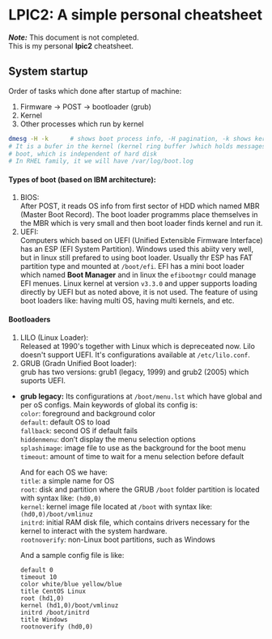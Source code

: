 # LPIC2: A simple personal cheatsheet

_**Note:**_ This document is not completed.  
This is my personal **lpic2** cheatsheet.

## System startup

Order of tasks which done after startup of machine:  
1. Firmware -> POST -> bootloader (grub)
2. Kernel
3. Other processes which run by kernel

```  bash
dmesg -H -k      # shows boot process info, -H pagination, -k shows kernel log
# It is a bufer in the kernel (kernel ring buffer )which holds messages while 
# boot, which is independent of hard disk
# In RHEL family, it we will have /var/log/boot.log
```

#### Types of boot (based on IBM architecture):

1. BIOS:  
   After POST, it reads OS info from first sector of HDD which named MBR
   (Master Boot Record). The boot loader programms place themselves in the MBR
   which is very small and then boot loader finds kernel and run it.
2. UEFI:  
   Computers which based on UEFI (Unified Extensible Firmware Interface) has an
   ESP (EFI System Partition). Windows used this abiity very well, but in linux
   still prefared to using boot loader. Usually thr ESP has FAT partition type
   and mounted at `/boot/efi`. EFI has a mini boot loader which named **Boot
   Manager** and in linux the `efibootmgr` could manage EFI menues. Linux
   kernel at version `v3.3.0` and upper supports loading directly by UEFI but
   as noted above, it is not used. The feature of using boot loaders like:
   having multi OS, having multi kernels, and etc.

#### Bootloaders

1. LILO (Linux Loader):  
   Released at 1990's together with Linux which is
   depreceated now. Lilo doesn't support UEFI. It's configurations available at 
   `/etc/lilo.conf`.  
2. GRUB (Gradn Unified Boot loader):  
   grub has two versions: grub1 (legacy, 1999) and grub2 (2005) which suports
   UEFI.
  * **grub legacy:**  Its configurations at `/boot/menu.lst` which have global
      and per oS configs. Main keywords of global its config is:  
    `color`: foreground and background color  
    `default`: default OS to load  
    `fallback`: second OS if default fails  
    `hiddenmenu`: don’t display the menu selection options  
    `splashimage`: image file to use as the background for the boot menu  
    `timeout`: amount of time to wait for a menu selection before default   

    And for each OS we have:  
    `title`: a simple name for OS  
    `root`: disk and partition where the GRUB `/boot` folder partition is 
    located with syntax like: `(hd0,0)`  
    `kernel`: kernel image file located at `/boot` with syntax like: 
    `(hd0,0)/boot/vmlinuz`  
    `initrd`: initial RAM disk file, which contains drivers necessary for the 
    kernel to interact with the system hardware.  
    `rootnoverify`: non-Linux boot partitions, such as Windows  

    And a sample config file is like:  
    ```
    default 0
    timeout 10
    color white/blue yellow/blue
    title CentOS Linux
    root (hd1,0)
    kernel (hd1,0)/boot/vmlinuz
    initrd /boot/initrd
    title Windows
    rootnoverify (hd0,0)
    ```


